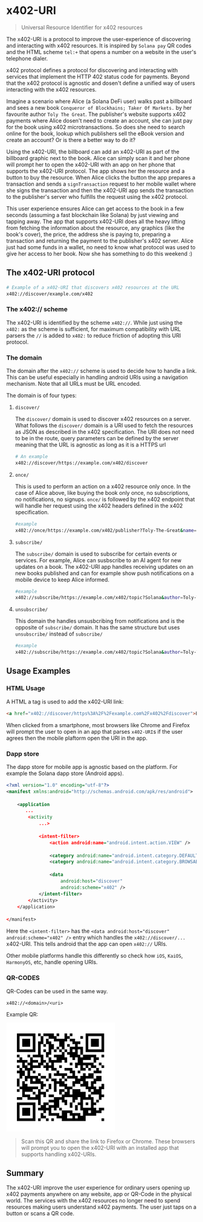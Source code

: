 # x402-URI
> Universal Resource Identifier for x402 resources

The x402-URI is a protocol to improve the user-experience of discovering and interacting with x402 resources. It is inspired by `Solana pay` QR codes and the HTML scheme `tel:+` that opens a number on a website in the user's telephone dialer. 

x402 protocol defines a protocol for discovering and interacting with services that implement the HTTP 402 status code for payments. Beyond that the x402 protocol is agnostic and dosen't define a unified way of users interacting with the x402 resources.

Imagine a scenario where Alice (a Solana DeFi user) walks past a billboard and sees a new book `Conqueror of Blockhains; Taker Of Markets.` by her favourite author `Toly The Great`. The publisher's website supports x402 payments where Alice dosen't need to create an account, she can just pay for the book using x402 microtransactions. So does she need to search online for the book, lookup which publishers sell the eBook version and create an account? Or is there a better way to do it?

Using the x402-URI, the billboard can add an x402-URI as part of the billboard graphic next to the book. Alice can simply scan it and her phone will prompt her to open the x402-URI with an app on her phone that supports the x402-URI protocol. The app shows her the resource and a button to buy the resource. When Alice clicks the button the app prepares a transaction and sends a `signTransaction` request to her mobile wallet where she signs the transaction and then the x402-URI app sends the transaction to the publisher's server who fulfills the request using the x402 protocol.

This user experience ensures Alice can get access to the book in a few seconds (assuming a fast blockchain like Solana) by just viewing and tapping away. The app that supports x402-URI does all the heavy lifting from fetching the information about the resource, any graphics (like the book's cover), the price, the address she is paying to, preparing a transaction and returning the payment to the publisher's x402 server. Alice just had some funds in a wallet, no need to know what protocol was used to give her access to her book. Now she has something to do this weekend :)

## The x402-URI protocol

```sh
# Example of a x402-URI that discovers x402 resources at the URL
x402://discover/example.com/x402
```

### The x402:// scheme
The x402-URI is identified by the scheme `x402://`. While just using the `x402:` as the scheme is sufficient, for maximum compatibility with URL parsers the `//` is added to `x402:` to reduce friction of adopting this URI protocol.

### The domain
The domain after the `x402://` scheme is used to decide how to handle a link. This can be useful especially in handling android URIs using a navigation mechanism. Note that all URLs must be URL encoded.

The domain is of four types:
1. `discover/`

    The `discover/` domain is used to discover x402 resources on a server. What follows the `discover/` domain is a URI used to fetch the resources as JSON as described in the x402 specification. The URI does not need to be in the route, query parameters can be defined by the server meaning that the URL is agnostic as long as it is a HTTPS url
    ```sh
    # An example
    x402://discover/https://example.com/x402/discover
    ```

2. `once/`

    This is used to perform an action on a x402 resource only once. In the case of Alice above, like buying the book only once, no subscriptions, no notifications, no signups. `once/` is followed by the x402 endpoint that will handle her request using the x402 headers defined in the x402 specification.
    ```sh
    #example
    x402://once/https://example.com/x402/publisher?Toly-The-Great&name=Conqueror-of-Blockhains-Taker-Of-Markets&version=latest-version
    ```

3. `subscribe/`

    The `subscribe/` domain is used to subscribe for certain events or services. For example, Alice can susbscribe to an AI agent for new updates on a book. The x402-URI app handles receiving updates on an new books published and can for example show push notifications on a mobile device to keep Alice informed.

    ```sh
    #example
    x402://subscribe/https://example.com/x402/topic?Solana&author=Toly-The-Great
    ```

4. `unsubscribe/`

    This domain the handles unsusbcribing from notifications and is the opposite of `subscribe/` domain. It has the same structure but uses `unsubscribe/` instead of `subscribe/`

    ```sh
    #example
    x402://subscribe/https://example.com/x402/topic?Solana&author=Toly-The-Great
    ```
## Usage Examples

### HTML Usage
A HTML a tag is used to add the x402-URI link:
```html
<a href="x402://discover/https%3A%2F%2Fexample.com%2Fx402%2Fdiscover">Explore agents</a>
``` 

When clicked from a smartphone, most browsers like Chrome and Firefox will prompt the user to open in an app that parses `x402-URI`s if the user agrees then the mobile plaftorm open the URI in the app.

### Dapp store
The dapp store for mobile app is agnostic based on the platform. For example the Solana dapp store (Android apps).
```xml
<?xml version="1.0" encoding="utf-8"?>
<manifest xmlns:android="http://schemas.android.com/apk/res/android">

    <application
       ...
        <activity
            ...>

            <intent-filter>
                <action android:name="android.intent.action.VIEW" />

                <category android:name="android.intent.category.DEFAULT" />
                <category android:name="android.intent.category.BROWSABLE" />

                <data
                    android:host="discover"
                    android:scheme="x402" />
            </intent-filter>
        </activity>
    </application>

</manifest>
```

Here the `<intent-filter>` has the `<data android:host="discover" android:scheme="x402" />` entry which handles the `x402://discover/...` x402-URI. This tells android that the app can open `x402://` URIs.

Other mobile platforms handle this differently so check how `iOS`, `KaiOS`, `HarmonyOS`, etc, handle opening URIs.

### QR-CODES
QR-Codes can be used in the same way.
```
x402://<domain>/<uri>
```
Example QR:

![x402-URI QR](./x402-URI.png)

> Scan this QR and share the link to Firefox or Chrome. These browsers will prompt you to open the x402-URI with an installed app that supports handling x402-URIs.

## Summary
The x402-URI improve the user experience for ordinary users opening up x402 payments anywhere on any website, app or QR-Code in the physical world. The services with the x402 resources no longer need to spend resources making users understand x402 payments. The user just taps on a button or scans a QR code.